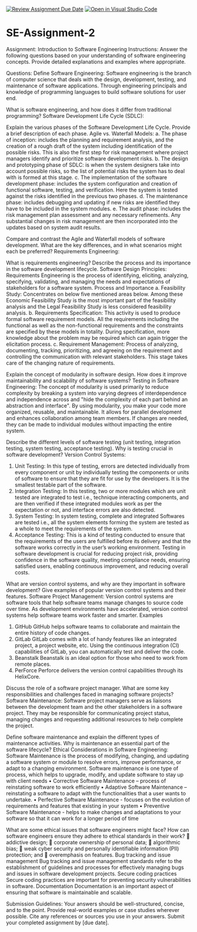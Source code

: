 [![Review Assignment Due Date](https://classroom.github.com/assets/deadline-readme-button-24ddc0f5d75046c5622901739e7c5dd533143b0c8e959d652212380cedb1ea36.svg)](https://classroom.github.com/a/-ucQIGTc)
[![Open in Visual Studio Code](https://classroom.github.com/assets/open-in-vscode-718a45dd9cf7e7f842a935f5ebbe5719a5e09af4491e668f4dbf3b35d5cca122.svg)](https://classroom.github.com/online_ide?assignment_repo_id=15230510&assignment_repo_type=AssignmentRepo)
# SE-Assignment-2
Assignment: Introduction to Software Engineering
Instructions:
Answer the following questions based on your understanding of software engineering concepts. Provide detailed explanations and examples where appropriate.

Questions:
Define Software Engineering:
Software engineering is the branch of computer science that deals with the design, development, testing, and maintenance of software applications. Through engineering principals and knowledge of programming languages to build software solutions for user end.

What is software engineering, and how does it differ from traditional programming?
Software Development Life Cycle (SDLC):


Explain the various phases of the Software Development Life Cycle. Provide a brief description of each phase.
Agile vs. Waterfall Models:
a.	The phase of inception: includes the planning and requirement analysis, and the creation of a rough draft of the system including identification of the possible risks. This is also the first step for risk management where project managers identify and prioritize software development risks.
b.	The design and prototyping phase of SDLC: is when the system designers take into account possible risks, so the list of potential risks the system has to deal with is formed at this stage.
c.	The implementation of the software development phase: includes the system configuration and creation of functional software, testing, and verification. Here the system is tested against the risks identified in the previous two phases.
d.	The maintenance phase: includes debugging and updating if new risks are identified they have to be included in the system modules.
e.	The audit phase: includes the risk management plan assessment and any necessary refinements. Any substantial changes in risk management are then incorporated into the updates based on system audit results.


Compare and contrast the Agile and Waterfall models of software development. What are the key differences, and in what scenarios might each be preferred?
Requirements Engineering:


What is requirements engineering? Describe the process and its importance in the software development lifecycle.
Software Design Principles:
Requirements Engineering is the process of identifying, eliciting, analyzing, specifying, validating, and managing the needs and expectations of stakeholders for a software system. 
Process and Importance
a.      Feasibility Study: Concentrates on below five mentioned areas below. Among these Economic Feasibility Study is the most important part of the feasibility analysis and the Legal Feasibility Study is less considered feasibility analysis.
b.      Requirements Specification: This activity is used to produce formal software requirement models. All the requirements including the functional as well as the non-functional requirements and the constraints are specified by these models in totality. During specification, more knowledge about the problem may be required which can again trigger the elicitation process. 
c.	Requirement Management: Process of analyzing, documenting, tracking, prioritizing, and agreeing on the requirement and controlling the communication with relevant stakeholders. This stage takes care of the changing nature of requirements.


Explain the concept of modularity in software design. How does it improve maintainability and scalability of software systems?
Testing in Software Engineering:
The concept of modularity is used primarily to reduce complexity by breaking a system into varying degrees of interdependence and independence across and "hide the complexity of each part behind an abstraction and interface".
By using modularity, you make your code more organized, reusable, and maintainable. It allows for parallel development and enhances collaboration among team members. If changes are needed, they can be made to individual modules without impacting the entire system.


Describe the different levels of software testing (unit testing, integration testing, system testing, acceptance testing). Why is testing crucial in software development?
Version Control Systems:
1.	Unit Testing: In this type of testing, errors are detected individually from every component or unit by individually testing the components or units of software to ensure that they are fit for use by the developers. It is the smallest testable part of the software. 
2.	Integration Testing: In this testing, two or more modules which are unit tested are integrated to test i.e., technique interacting components, and are then verified if these integrated modules work as per the expectation or not, and interface errors are also detected. 
3.	System Testing: In system testing, complete and integrated Softwares are tested i.e., all the system elements forming the system are tested as a whole to meet the requirements of the system. 
4.	Acceptance Testing: This is a kind of testing conducted to ensure that the requirements of the users are fulfilled before its delivery and that the software works correctly in the user’s working environment. 
Testing in software development is crucial for reducing project risk, providing confidence in the software quality, meeting compliance needs, ensuring satisfied users, enabling continuous improvement, and reducing overall costs.


What are version control systems, and why are they important in software development? Give examples of popular version control systems and their features.
Software Project Management:
Version control systems are software tools that help software teams manage changes to source code over time. As development environments have accelerated, version control systems help software teams work faster and smarter.
Examples 
1. GitHub
GitHub helps software teams to collaborate and maintain the entire history of code changes.
2. GitLab
GitLab comes with a lot of handy features like an integrated project, a project website, etc. Using the continuous integration (CI) capabilities of GitLab, you can automatically test and deliver the code.
3. Beanstalk
Beanstalk is an ideal option for those who need to work from remote places.
4. PerForce
Perforce delivers the version control capabilities through its HelixCore.


Discuss the role of a software project manager. What are some key responsibilities and challenges faced in managing software projects?
Software Maintenance:
Software project managers serve as liaisons between the development team and the other stakeholders in a software project. They may be responsible for communicating project status, managing changes and requesting additional resources to help complete the project.

Define software maintenance and explain the different types of maintenance activities. Why is maintenance an essential part of the software lifecycle?
Ethical Considerations in Software Engineering:
Software Maintenance is the process of modifying, changing, and updating a software system or module to resolve errors, improve performance, or adapt to a changing environment. Software maintenance is one type of process, which helps to upgrade, modify, and update software to stay up with client needs
•	Corrective Software Maintenance – process of reinstating software to work efficiently
•	Adaptive Software Maintenance – reinstating a software to adapt with the functionalities that a user wants to undertake.
•	Perfective Software Maintenance - focuses on the evolution of requirements and features that existing in your system
•	Preventive Software Maintenance - helps to make changes and adaptations to your software so that it can work for a longer period of time


What are some ethical issues that software engineers might face? How can software engineers ensure they adhere to ethical standards in their work?
  addictive design;
  corporate ownership of personal data;
  algorithmic bias;
  weak cyber security and personally identifiable information (PII) protection; and
  overemphasis on features.
Bug tracking and issue management
Bug tracking and issue management standards refer to the establishment of guidelines and processes for effectively managing bugs and issues in software development projects.
Secure coding practices
Secure coding practices are important for preventing security vulnerabilities in software. 
Documentation
Documentation is an important aspect of ensuring that software is maintainable and scalable.

Submission Guidelines:
Your answers should be well-structured, concise, and to the point.
Provide real-world examples or case studies wherever possible.
Cite any references or sources you use in your answers.
Submit your completed assignment by [due date].
